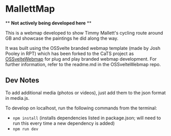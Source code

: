 # MallettMap

** **Not actively being developed here** **


This is a webmap developed to show Timmy Mallett's cycling route around GB and showcase the paintings he did along the way.

It was built using the OSSvelte branded webmap template (made by Josh Pooley in RPT) which has been forked to the CaTS project as [OSSvelteWebmap](https://ordnancesurvey.visualstudio.com/DefaultCollection/CaTS/_git/OSSvelteWebmap) for plug and play branded webmap development. For further information, refer to the readme.md in the OSSvelteWebmap repo.

## Dev Notes
To add additional media (photos or videos), just add them to the json format in media.js.

To develop on localhost, run the following commands from the terminal:

- `npm install` (installs dependencies listed in package.json; will need to run this every time a new dependency is added)
- `npm run dev`
